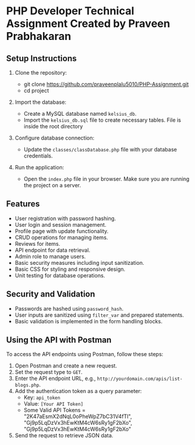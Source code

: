 # PHP Developer Technical Assignment Created by Praveen Prabhakaran

## Setup Instructions

1. Clone the repository:

    - git clone https://github.com/praveenplalu5010/PHP-Assignment.git
    - cd project

2. Import the database:
    - Create a MySQL database named `kelsius_db`.
    - Import the `kelsius_db.sql` file to create necessary tables. File is inside the root directory

3. Configure database connection:
    - Update the `classes/classDatabase.php` file with your database credentials.

4. Run the application:
    - Open the `index.php` file in your browser. Make sure you are running the project on a server. 



## Features

- User registration with password hashing.
- User login and session management.
- Profile page with update functionality.
- CRUD operations for managing items.
- Reviews for items.
- API endpoint for data retrieval.
- Admin role to manage users.
- Basic security measures including input sanitization.
- Basic CSS for styling and responsive design.
- Unit testing for database operations.

## Security and Validation

- Passwords are hashed using `password_hash`.
- User inputs are sanitized using `filter_var` and prepared statements.
- Basic validation is implemented in the form handling blocks.


## Using the API with Postman

To access the API endpoints using Postman, follow these steps:

1. Open Postman and create a new request.
2. Set the request type to `GET`.
3. Enter the API endpoint URL, e.g., `http://yourdomain.com/apis/list-blogs.php`.
4. Add the authentication token as a query parameter:
   - Key: `api_token`
   - Value: `[Your API Token]`
   - Some Valid API Tokens = "2K47aEsmX2dNqL0oPheWpZ7bC31V4fTl", "Gj9p5LqDzVx3hEwKtM4cW6sRy1gF2bXo", "Gj9p5LqDzVx3hEwKtM4cW6sRy1gF2bXo"
5. Send the request to retrieve JSON data.

